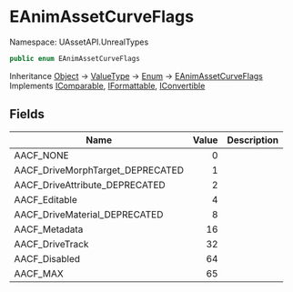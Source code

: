 # EAnimAssetCurveFlags

Namespace: UAssetAPI.UnrealTypes

```csharp
public enum EAnimAssetCurveFlags
```

Inheritance [Object](https://docs.microsoft.com/en-us/dotnet/api/system.object) → [ValueType](https://docs.microsoft.com/en-us/dotnet/api/system.valuetype) → [Enum](https://docs.microsoft.com/en-us/dotnet/api/system.enum) → [EAnimAssetCurveFlags](./uassetapi.unrealtypes.eanimassetcurveflags.md)<br>
Implements [IComparable](https://docs.microsoft.com/en-us/dotnet/api/system.icomparable), [IFormattable](https://docs.microsoft.com/en-us/dotnet/api/system.iformattable), [IConvertible](https://docs.microsoft.com/en-us/dotnet/api/system.iconvertible)

## Fields

| Name | Value | Description |
| --- | --: | --- |
| AACF_NONE | 0 |  |
| AACF_DriveMorphTarget_DEPRECATED | 1 |  |
| AACF_DriveAttribute_DEPRECATED | 2 |  |
| AACF_Editable | 4 |  |
| AACF_DriveMaterial_DEPRECATED | 8 |  |
| AACF_Metadata | 16 |  |
| AACF_DriveTrack | 32 |  |
| AACF_Disabled | 64 |  |
| AACF_MAX | 65 |  |
